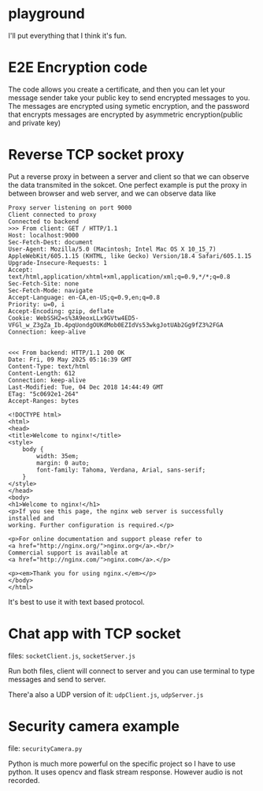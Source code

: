 # playground
I'll put everything that I think it's fun.
# E2E Encryption code
The code allows you create a certificate, and then you can let your message sender take your public key to send encrypted messages to you. The messages are encrypted using symetic encryption, and the password that encrypts messages are encrypted by asymmetric encryption(public and private key)
# Reverse TCP socket proxy
Put a reverse proxy in between a server and client so that we can observe the data transmited in the sokcet. One perfect example is put the proxy in between browser and web server, and we can observe data like
```
Proxy server listening on port 9000
Client connected to proxy
Connected to backend
>>> From client: GET / HTTP/1.1
Host: localhost:9000
Sec-Fetch-Dest: document
User-Agent: Mozilla/5.0 (Macintosh; Intel Mac OS X 10_15_7) AppleWebKit/605.1.15 (KHTML, like Gecko) Version/18.4 Safari/605.1.15
Upgrade-Insecure-Requests: 1
Accept: text/html,application/xhtml+xml,application/xml;q=0.9,*/*;q=0.8
Sec-Fetch-Site: none
Sec-Fetch-Mode: navigate
Accept-Language: en-CA,en-US;q=0.9,en;q=0.8
Priority: u=0, i
Accept-Encoding: gzip, deflate
Cookie: WebSSH2=s%3A9eoxLLx9GVtw4ED5-VFGl_w_Z3gZa_Ib.4pqUondgOUKdMob0EZIdVs53wkgJotUAb2Gg9fZ3%2FGA
Connection: keep-alive


<<< From backend: HTTP/1.1 200 OK
Date: Fri, 09 May 2025 05:16:39 GMT
Content-Type: text/html
Content-Length: 612
Connection: keep-alive
Last-Modified: Tue, 04 Dec 2018 14:44:49 GMT
ETag: "5c0692e1-264"
Accept-Ranges: bytes

<!DOCTYPE html>
<html>
<head>
<title>Welcome to nginx!</title>
<style>
    body {
        width: 35em;
        margin: 0 auto;
        font-family: Tahoma, Verdana, Arial, sans-serif;
    }
</style>
</head>
<body>
<h1>Welcome to nginx!</h1>
<p>If you see this page, the nginx web server is successfully installed and
working. Further configuration is required.</p>

<p>For online documentation and support please refer to
<a href="http://nginx.org/">nginx.org</a>.<br/>
Commercial support is available at
<a href="http://nginx.com/">nginx.com</a>.</p>

<p><em>Thank you for using nginx.</em></p>
</body>
</html>
```
It's best to use it with text based protocol. 
# Chat app with TCP socket
files: `socketClient.js`, `socketServer.js`

Run both files, client will connect to server and you can use terminal to type messages and send to server.

There'a also a UDP version of it: `udpClient.js`, `udpServer.js`
# Security camera example
file: `securityCamera.py`

Python is much more powerful on the specific project so I have to use python. It uses opencv and flask stream response. However audio is not recorded.